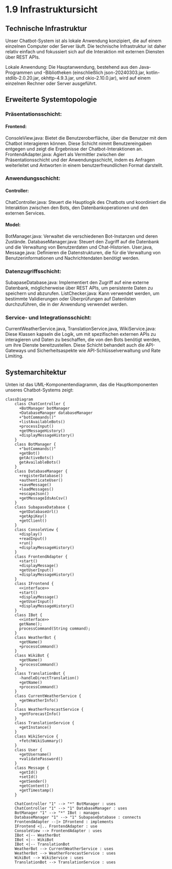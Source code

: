 # 1.9 Infrastruktursicht
## Technische Infrastruktur

Unser Chatbot-System ist als lokale Anwendung konzipiert, die auf einem einzelnen Computer oder Server läuft. Die technische Infrastruktur ist daher relativ einfach und fokussiert sich auf die Interaktion mit externen Diensten über REST APIs.

Lokale Anwendung: Die Hauptanwendung, bestehend aus den Java-Programmen und -Bibliotheken (einschließlich json-20240303.jar, kotlin-stdlib-2.0.20.jar, okhttp-4.9.3.jar, und okio-2.10.0.jar), wird auf einem einzelnen Rechner oder Server ausgeführt.

## Erweiterte Systemtopologie

### Präsentationsschicht:
#### Frontend:
ConsoleView.java: 
Bietet die Benutzeroberfläche, über die Benutzer mit dem Chatbot interagieren können. Diese Schicht nimmt Benutzereingaben entgegen und zeigt die Ergebnisse der Chatbot-Interaktionen an.
FrontendAdapter.java: 
Agiert als Vermittler zwischen der Präsentationsschicht und der Anwendungsschicht, indem es Anfragen weiterleitet und Antworten in einem benutzerfreundlichen Format darstellt.

### Anwendungsschicht:
#### Controller:
ChatController.java: Steuert die Hauptlogik des Chatbots und koordiniert die Interaktion zwischen den Bots, den Datenbankoperationen und den externen Services.
#### Model:
BotManager.java: 
Verwaltet die verschiedenen Bot-Instanzen und deren Zustände.
DatabaseManager.java: 
Steuert den Zugriff auf die Datenbank und die Verwaltung von Benutzerdaten und Chat-Historien.
User.java, Message.java: 
Definieren die Datenstrukturen, die für die Verwaltung von Benutzerinformationen und Nachrichtendaten benötigt werden.

### Datenzugriffsschicht:
SubapaseDatabase.java: 
Implementiert den Zugriff auf eine externe Datenbank, möglicherweise über REST APIs, um persistente Daten zu speichern und abzurufen.
ListChecker.java: 
Kann verwendet werden, um bestimmte Validierungen oder Überprüfungen auf Datenlisten durchzuführen, die in der Anwendung verwendet werden.

### Service- und Integrationsschicht:
CurrentWeatherService.java, TranslationService.java, WikiService.java: 
Diese Klassen kapseln die Logik, um mit spezifischen externen APIs zu interagieren und Daten zu beschaffen, die von den Bots benötigt werden, um ihre Dienste bereitzustellen. Diese Schicht behandelt auch die API-Gateways und Sicherheitsaspekte wie API-Schlüsselverwaltung und Rate Limiting.

## Systemarchitektur

Unten ist das UML-Komponentendiagramm, das die Hauptkomponenten unseres Chatbot-Systems zeigt:

```mermaid
classDiagram
    class ChatController {
      +BotManager botManager
      +DatabaseManager databaseManager
      +"botCommands()"
      +listAvailableBots()
      +processInput()
      +getMessageHistory()
      +displayMessageHistory()
    }
    class BotManager {
      +"botCommands()"
      +getBot()
      getActiveBots()
      getAvailableBots()
    }
    class DatabaseManager {
      +registerDatabase()
      +authenticateUser()
      +saveMessage()
      +loadMessages()
      +escapeJson()
      +getMessageIdsAsCsv()
    }
    class SubapaseDatabase {
      +getDatabaseUrl()
      +getApiKey()
  	  +getClient() 
    }
    class ConsoleView {
      +display()
      +readInput()
      +run()
      +displayMessageHistory()
    }
    class FrontendAdapter {
      +start()
      +displayMessage()
      +getUserInput()
      +displayMessageHistory()
    }
    class IFrontend {
      <<interface>>
      +start()
      +displayMessage()
      +getUserInput()
      +displayMessageHistory()
    }
    class IBot {
      <<interface>>
      getName();
      processCommand(String command);
    }
    class WeatherBot {
      +getName()
      +processCommand()
    }
    class WikiBot {
      +getName()
      +processCommand()
    }
    class TranslationBot {
      -handleDirectTranslation()
      +getName()
      +processCommand()
    }
    class CurrentWeatherService {
      +getWeatherInfo()
    }
    class WeatherForecastService {
      +getForecastInfo()
    }
    class TranslationService {
      +getInstance()
    }
    class WikiService {
      +fetchWikiSummary()
    }
    class User {
      +getUsername()
      +validatePassword()
    }
    class Message {
      +getId()
      +setId()
      +getSender()
      +getContent()
      +getTimestamp()
    }

    ChatController "1" --> "*" BotManager : uses
    ChatController "1" --> "1" DatabaseManager : uses
    BotManager "1" --> "*" IBot : manages
    DatabaseManager "1" --> "1" SubapaseDatabase : connects
    FrontendAdapter --|> IFrontend : implements
    IFrontend <|.. FrontendAdapter : use
    ConsoleView --> FrontendAdapter : uses
    IBot <|-- WeatherBot
    IBot <|-- WikiBot
    IBot <|-- TranslationBot
    WeatherBot --> CurrentWeatherService : uses
    WeatherBot --> WeatherForecastService : uses
    WikiBot --> WikiService : uses
    TranslationBot --> TranslationService : uses